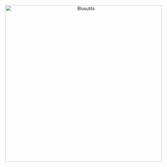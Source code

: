 <div align="center">

<a href="https://blusutils.net/">
<img src="[https://blusutils.net/blusutils_logo.svg](https://github.com/user-attachments/assets/7cb5192d-24b9-4f11-922a-74b7e4e55d2e)" alt="Blusutils" width="500">
</a>

<!-- social networks here -->

</div>
